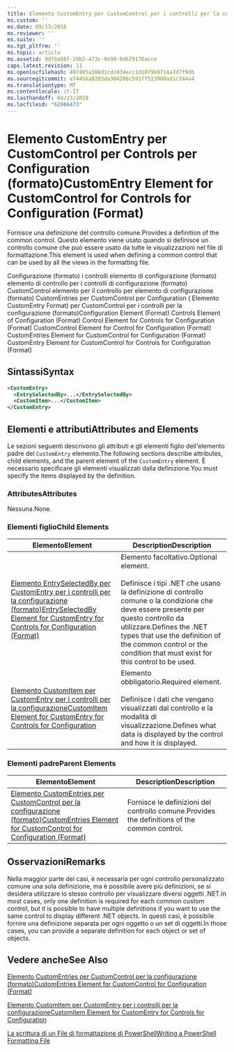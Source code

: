 ```yaml
---
title: Elemento CustomEntry per CustomControl per i controlli per la configurazione (formato) | Microsoft Docs
ms.custom: ''
ms.date: 09/13/2016
ms.reviewer: ''
ms.suite: ''
ms.tgt_pltfrm: ''
ms.topic: article
ms.assetid: 9dfba86f-29b2-473c-9e98-9d679176acce
caps.latest.revision: 11
ms.openlocfilehash: 497485a388d1cdc834ecc1d1079b0714a7d7f9db
ms.sourcegitcommit: e7445ba8203da304286c591ff513900ad1c244a4
ms.translationtype: MT
ms.contentlocale: it-IT
ms.lasthandoff: 04/23/2019
ms.locfileid: "62066473"
---
```

# <a name="customentry-element-for-customcontrol-for-controls-for-configuration-format"></a><span data-ttu-id="c695c-102">Elemento CustomEntry per CustomControl per Controls per Configuration (formato)</span><span class="sxs-lookup"><span data-stu-id="c695c-102">CustomEntry Element for CustomControl for Controls for Configuration (Format)</span></span>

<span data-ttu-id="c695c-103">Fornisce una definizione del controllo comune.</span><span class="sxs-lookup"><span data-stu-id="c695c-103">Provides a definition of the common control.</span></span> <span data-ttu-id="c695c-104">Questo elemento viene usato quando si definisce un controllo comune che può essere usato da tutte le visualizzazioni nel file di formattazione.</span><span class="sxs-lookup"><span data-stu-id="c695c-104">This element is used when defining a common control that can be used by all the views in the formatting file.</span></span>

<span data-ttu-id="c695c-105">Configurazione (formato) i controlli elemento di configurazione (formato) elemento di controllo per i controlli di configurazione (formato) CustomControl elemento per il controllo per elemento di configurazione (formato) CustomEntries per CustomControl per Configuration ( Elemento CustomEntry Format) per CustomControl per i controlli per la configurazione (formato)</span><span class="sxs-lookup"><span data-stu-id="c695c-105">Configuration Element (Format) Controls Element of Configuration (Format) Control Element for Controls for Configuration (Format) CustomControl Element for Control for Configuration (Format) CustomEntries Element for CustomControl for Configuration (Format) CustomEntry Element for CustomControl for Controls for Configuration (Format)</span></span>

## <a name="syntax"></a><span data-ttu-id="c695c-106">Sintassi</span><span class="sxs-lookup"><span data-stu-id="c695c-106">Syntax</span></span>

```xml
<CustomEntry>
  <EntrySelectedBy>...</EntrySelectedBy>
  <CustomItem>...</CustomItem>
</CustomEntry>

```

## <a name="attributes-and-elements"></a><span data-ttu-id="c695c-107">Elementi e attributi</span><span class="sxs-lookup"><span data-stu-id="c695c-107">Attributes and Elements</span></span>

<span data-ttu-id="c695c-108">Le sezioni seguenti descrivono gli attributi e gli elementi figlio dell'elemento padre del `CustomEntry` elemento.</span><span class="sxs-lookup"><span data-stu-id="c695c-108">The following sections describe attributes, child elements, and the parent element of the `CustomEntry` element.</span></span> <span data-ttu-id="c695c-109">È necessario specificare gli elementi visualizzati dalla definizione.</span><span class="sxs-lookup"><span data-stu-id="c695c-109">You must specify the items displayed by the definition.</span></span>

### <a name="attributes"></a><span data-ttu-id="c695c-110">Attributes</span><span class="sxs-lookup"><span data-stu-id="c695c-110">Attributes</span></span>

<span data-ttu-id="c695c-111">Nessuna.</span><span class="sxs-lookup"><span data-stu-id="c695c-111">None.</span></span>

### <a name="child-elements"></a><span data-ttu-id="c695c-112">Elementi figlio</span><span class="sxs-lookup"><span data-stu-id="c695c-112">Child Elements</span></span>

|<span data-ttu-id="c695c-113">Elemento</span><span class="sxs-lookup"><span data-stu-id="c695c-113">Element</span></span>|<span data-ttu-id="c695c-114">Description</span><span class="sxs-lookup"><span data-stu-id="c695c-114">Description</span></span>|
|-------------|-----------------|
|[<span data-ttu-id="c695c-115">Elemento EntrySelectedBy per CustomEntry per i controlli per la configurazione (formato)</span><span class="sxs-lookup"><span data-stu-id="c695c-115">EntrySelectedBy Element for CustomEntry for Controls for Configuration (Format)</span></span>](./entryselectedby-element-for-customentry-for-controls-for-configuration-format.md)|<span data-ttu-id="c695c-116">Elemento facoltativo.</span><span class="sxs-lookup"><span data-stu-id="c695c-116">Optional element.</span></span><br /><br /> <span data-ttu-id="c695c-117">Definisce i tipi .NET che usano la definizione di controllo comune o la condizione che deve essere presente per questo controllo da utilizzare.</span><span class="sxs-lookup"><span data-stu-id="c695c-117">Defines the .NET types that use the definition of the common control or the condition that must exist for this control to be used.</span></span>|
|[<span data-ttu-id="c695c-118">Elemento CustomItem per CustomEntry per i controlli per la configurazione</span><span class="sxs-lookup"><span data-stu-id="c695c-118">CustomItem Element for CustomEntry for Controls for Configuration</span></span>](./customitem-element-for-customentry-for-controls-for-configuration-format.md)|<span data-ttu-id="c695c-119">Elemento obbligatorio.</span><span class="sxs-lookup"><span data-stu-id="c695c-119">Required element.</span></span><br /><br /> <span data-ttu-id="c695c-120">Definisce i dati che vengano visualizzati dal controllo e la modalità di visualizzazione.</span><span class="sxs-lookup"><span data-stu-id="c695c-120">Defines what data is displayed by the control and how it is displayed.</span></span>|

### <a name="parent-elements"></a><span data-ttu-id="c695c-121">Elementi padre</span><span class="sxs-lookup"><span data-stu-id="c695c-121">Parent Elements</span></span>

|<span data-ttu-id="c695c-122">Elemento</span><span class="sxs-lookup"><span data-stu-id="c695c-122">Element</span></span>|<span data-ttu-id="c695c-123">Description</span><span class="sxs-lookup"><span data-stu-id="c695c-123">Description</span></span>|
|-------------|-----------------|
|[<span data-ttu-id="c695c-124">Elemento CustomEntries per CustomControl per la configurazione (formato)</span><span class="sxs-lookup"><span data-stu-id="c695c-124">CustomEntries Element for CustomControl for Configuration (Format)</span></span>](./customentries-element-for-customcontrol-for-controls-for-configuration-format.md)|<span data-ttu-id="c695c-125">Fornisce le definizioni del controllo comune.</span><span class="sxs-lookup"><span data-stu-id="c695c-125">Provides the definitions of the common control.</span></span>|

## <a name="remarks"></a><span data-ttu-id="c695c-126">Osservazioni</span><span class="sxs-lookup"><span data-stu-id="c695c-126">Remarks</span></span>

<span data-ttu-id="c695c-127">Nella maggior parte dei casi, è necessaria per ogni controllo personalizzato comune una sola definizione, ma è possibile avere più definizioni, se si desidera utilizzare lo stesso controllo per visualizzare diversi oggetti .NET.</span><span class="sxs-lookup"><span data-stu-id="c695c-127">In most cases, only one definition is required for each common custom control, but it is possible to have multiple definitions if you want to use the same control to display different .NET objects.</span></span> <span data-ttu-id="c695c-128">In questi casi, è possibile fornire una definizione separata per ogni oggetto o un set di oggetti.</span><span class="sxs-lookup"><span data-stu-id="c695c-128">In those cases, you can provide a separate definition for each object or set of objects.</span></span>

## <a name="see-also"></a><span data-ttu-id="c695c-129">Vedere anche</span><span class="sxs-lookup"><span data-stu-id="c695c-129">See Also</span></span>

[<span data-ttu-id="c695c-130">Elemento CustomEntries per CustomControl per la configurazione (formato)</span><span class="sxs-lookup"><span data-stu-id="c695c-130">CustomEntries Element for CustomControl for Configuration (Format)</span></span>](./customentries-element-for-customcontrol-for-controls-for-configuration-format.md)

[<span data-ttu-id="c695c-131">Elemento CustomItem per CustomEntry per i controlli per la configurazione</span><span class="sxs-lookup"><span data-stu-id="c695c-131">CustomItem Element for CustomEntry for Controls for Configuration</span></span>](./customitem-element-for-customentry-for-controls-for-configuration-format.md)

[<span data-ttu-id="c695c-132">La scrittura di un File di formattazione di PowerShell</span><span class="sxs-lookup"><span data-stu-id="c695c-132">Writing a PowerShell Formatting File</span></span>](./writing-a-powershell-formatting-file.md)
